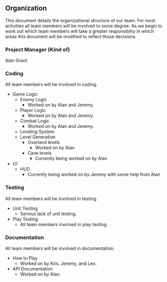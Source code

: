 ## Organization

This document details the organizational structure of our team. For most activities all team members will be involved to some degree. As we begin to work out which team members will take a greater responsiblity in which areas this document will be modified to reflect those decisions. 

### Project Manager (Kind of)

Alan Grant

### Coding

All team members will be involved in coding.

* Game Logic
   * Enemy Logic
   		* Worked on by Alan and Jeremy.
   * Player Logic
   		* Worked on by Alan and Jeremy.
   * Combat Logic
   		* Worked on by Alan and Jeremy.
   * Leveling System
   * Level Generation
   		* Overland levels
			* Worked on by Alan
		* Cave levels
			* Currently being worked on by Alan
* UI
	* HUD   
		* Currently being worked on by Jeremy with some help from Alan 	

### Testing

All team members will be involved in testing.

* Unit Testing
	* Serious lack of unit testing. 
* Play Testing
	* All team members involved in play testing. 

### Documentation

All team members will be involved in documentation.

* How to Play
	* Worked on by Kris, Jeremy, and Leo.
* API Documentation
	* Worked on by Alan. 
